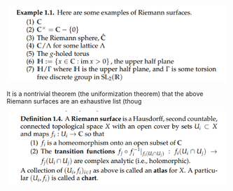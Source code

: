 ![](../../zettelkasten/attachments/Pasted%20image%2020210612214351.png)

It is a nontrivial theorem (the uniformization theorem) that the above Riemann surfaces are an exhaustive list (thoug

![](../../zettelkasten/attachments/Pasted%20image%2020210612214421.png)